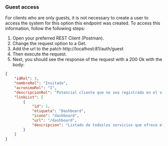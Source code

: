 ### Guest access

For clients who are only guests, it is not necessary to create a user to access the system for this option this endpoint was created. To access this information, follow the following steps:

1. Open your preferred REST Client (Postman).
2. Change the request option to a Get.
3. Add the url to the patch http://localhost:81/auth/guest
4. Then execute the request.
5. Next, you should see the response of the request with a 200 Ok with the body:

````json
{
    "idRol": 3,
    "nombreRol": "Invitado",
    "acronimoRol": "I",
    "descripcionRol": "Potencial cliente que no sea registrado en el sistema.",
    "linkList": [
        {
            "id": 1,
            "etiqueta": "Dashboard",
            "icono": "dashboard",
            "url": "/dashboard",
            "descripcion": "Listado de todoslos servicios que ofrece el establecimiento."
        }
    ]
}
````



